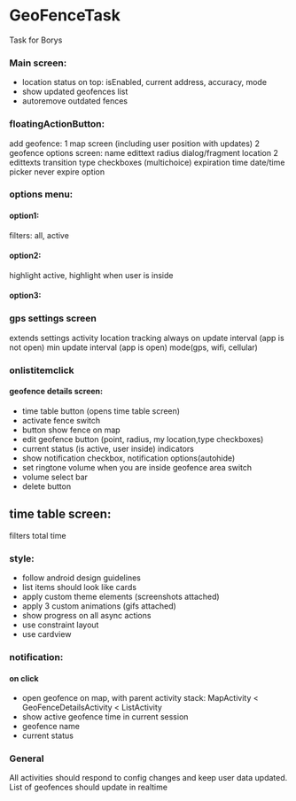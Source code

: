 # GeoFenceTask
Task for Borys
### Main screen:
* location status on top: isEnabled, current address, accuracy, mode
* show updated geofences list
* autoremove outdated fences

### floatingActionButton:
add geofence:
1 map screen (including user position with updates)
2 geofence options screen:
name edittext
radius dialog/fragment
location 2 edittexts
transition type checkboxes (multichoice)
expiration time date/time picker
never expire option

### options menu:
####  option1: 
filters: all, active
#### option2:
highlight active, 
highlight when user is inside

#### option3: 
### gps settings screen 
extends settings activity
location tracking always on 
update interval (app is not open)
min update interval (app is open)
mode(gps, wifi, cellular)

### onlistitemclick
#### geofence details screen:
- time table button (opens time table screen)
- activate fence switch
- button show fence on map
- edit geofence button (point, radius, my location,type checkboxes)
- current status (is active, user inside) indicators
- show notification checkbox, notification options(autohide)
- set ringtone volume when you are inside geofence area switch
- volume select bar
- delete button

## time table screen:
filters
total time

### style:
- follow android design guidelines
- list items should look like cards
- apply custom theme elements (screenshots attached)
- apply 3 custom animations (gifs attached)
- show progress on all async actions
- use constraint layout
- use cardview 

### notification: 
#### on click 
- open geofence on map, with parent activity stack: 
MapActivity < GeoFenceDetailsActivity < ListActivity
- show active geofence time in current session
- geofence name
- current status




### General
All activities should respond to config changes and keep user data updated. 
List of geofences should update in realtime

